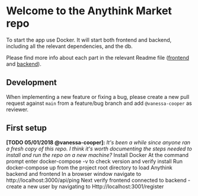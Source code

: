 # Welcome to the Anythink Market repo

To start the app use Docker. It will start both frontend and backend, including all the relevant dependencies, and the db.

Please find more info about each part in the relevant Readme file ([frontend](frontend/readme.md) and [backend](backend/README.md)).

## Development

When implementing a new feature or fixing a bug, please create a new pull request against `main` from a feature/bug branch and add `@vanessa-cooper` as reviewer.

## First setup

**[TODO 05/01/2018 @vanessa-cooper]:** _It's been a while since anyone ran a fresh copy of this repo. I think it's worth documenting the steps needed to install and run the repo on a new machine?_
Install Docker
At the command prompt enter docker-compose -v to check version and verify install
Run docker-compose up from the project root directory to load Anythink backend and frontend
In a browser window navigate to http://localhost:3000/api/ping
Next verify frontend connected to backend - create a new user by navigating to Http://localhost:3001/register
